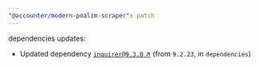 ```yaml
---
"@accounter/modern-poalim-scraper": patch
---
```

dependencies updates:
  - Updated dependency [`inquirer@9.3.0` ↗︎](https://www.npmjs.com/package/inquirer/v/9.3.0) (from `9.2.23`, in `dependencies`)
